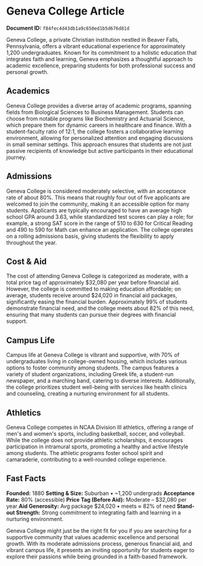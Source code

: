 # Geneva College Article

**Document ID:** `f84fec4d43db1a9c650ed1b5d676d81d`

Geneva College, a private Christian institution nestled in Beaver Falls, Pennsylvania, offers a vibrant educational experience for approximately 1,200 undergraduates. Known for its commitment to a holistic education that integrates faith and learning, Geneva emphasizes a thoughtful approach to academic excellence, preparing students for both professional success and personal growth.

## Academics
Geneva College provides a diverse array of academic programs, spanning fields from Biological Sciences to Business Management. Students can choose from notable programs like Biochemistry and Actuarial Science, which prepare them for dynamic careers in healthcare and finance. With a student-faculty ratio of 12:1, the college fosters a collaborative learning environment, allowing for personalized attention and engaging discussions in small seminar settings. This approach ensures that students are not just passive recipients of knowledge but active participants in their educational journey.

## Admissions
Geneva College is considered moderately selective, with an acceptance rate of about 80%. This means that roughly four out of five applicants are welcomed to join the community, making it an accessible option for many students. Applicants are typically encouraged to have an average high school GPA around 3.63, while standardized test scores can play a role; for example, a strong SAT score in the range of 510 to 630 for Critical Reading and 490 to 590 for Math can enhance an application. The college operates on a rolling admissions basis, giving students the flexibility to apply throughout the year.

## Cost & Aid
The cost of attending Geneva College is categorized as moderate, with a total price tag of approximately $32,080 per year before financial aid. However, the college is committed to making education affordable; on average, students receive around $24,020 in financial aid packages, significantly easing the financial burden. Approximately 99% of students demonstrate financial need, and the college meets about 82% of this need, ensuring that many students can pursue their degrees with financial support.

## Campus Life
Campus life at Geneva College is vibrant and supportive, with 70% of undergraduates living in college-owned housing, which includes various options to foster community among students. The campus features a variety of student organizations, including Greek life, a student-run newspaper, and a marching band, catering to diverse interests. Additionally, the college prioritizes student well-being with services like health clinics and counseling, creating a nurturing environment for all students.

## Athletics
Geneva College competes in NCAA Division III athletics, offering a range of men's and women's sports, including basketball, soccer, and volleyball. While the college does not provide athletic scholarships, it encourages participation in intramural sports, promoting a healthy and active lifestyle among students. The athletic programs foster school spirit and camaraderie, contributing to a well-rounded college experience.

## Fast Facts
**Founded:** 1880
**Setting & Size:** Suburban • ~1,200 undergrads
**Acceptance Rate:** 80% (accessible)
**Price Tag (Before Aid):** Moderate – $32,080 per year
**Aid Generosity:** Avg package $24,020 • meets ≈ 82% of need
**Stand-out Strength:** Strong commitment to integrating faith and learning in a nurturing environment.

Geneva College might just be the right fit for you if you are searching for a supportive community that values academic excellence and personal growth. With its moderate admissions process, generous financial aid, and vibrant campus life, it presents an inviting opportunity for students eager to explore their passions while being grounded in a faith-based framework.
